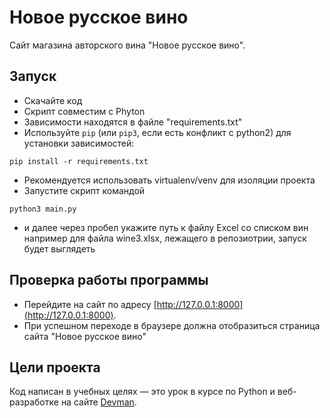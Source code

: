 # Новое русское вино

Сайт магазина авторского вина "Новое русское вино".

## Запуск

- Скачайте код
- Скрипт совместим с Phyton
- Зависимости находятся в файле "requirements.txt"<br/>
- Используйте `pip` (или `pip3`, если есть конфликт с python2) для установки зависимостей:<br/>
```
pip install -r requirements.txt
```
- Рекомендуется использовать virtualenv/venv для изоляции проекта
- Запустите скрипт командой <br/>
```
python3 main.py
```
- и далее через пробел укажите путь к файлу Excel со списком вин
например для файла wine3.xlsx, лежащего в репозиотрии, запуск будет выглядеть

## Проверка работы программы

- Перейдите на сайт по адресу [http://127.0.0.1:8000](http://127.0.0.1:8000).
- При успешном переходе в браузере должна отобразиться страница сайта "Новое русское вино"

## Цели проекта

Код написан в учебных целях — это урок в курсе по Python и веб-разработке на сайте [Devman](https://dvmn.org).